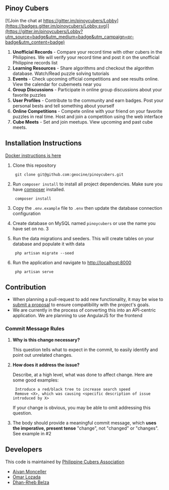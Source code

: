 ## Pinoy Cubers

[![Join the chat at https://gitter.im/pinoycubers/Lobby](https://badges.gitter.im/pinoycubers/Lobby.svg)](https://gitter.im/pinoycubers/Lobby?utm_source=badge&utm_medium=badge&utm_campaign=pr-badge&utm_content=badge)

1. **Unofficial Records** - Compare your record time with other cubers in the Philippines. We will verify your record time and post it on the unofficial Philippine records list
2. **Learning Resources** - Share algorithms and checkout the algorithm database. Watch/Read puzzle solving tutorials
3. **Events** - Check upcoming official competitions and see results online. View the calendar for cubemeets near you
4. **Group Discussions** - Participate in online group discussions about your favorite puzzles
5. **User Profiles** - Contribute to the community and earn badges. Post your personal bests and tell something about yourself
6. **Online Competitions** - Compete online with your friend on your favorite puzzles in real time. Host and join a competition using the web interface
7.  **Cube Meets** - Set and join meetups. View upcoming and past cube meets.

## Installation Instructions
[Docker instructions is here](https://github.com/geocine/pinoycubers/blob/master/DOCKER.md)

1. Clone this repository

		git clone git@github.com:geocine/pinoycubers.git

2. Run `composer install` to install all project dependencies. Make sure you have [composer](https://getcomposer.org/download/) installed.

		composer install

3. Copy the `.env.example` file to `.env` then update the database connection configuration
4. Create database on MySQL named `pinoycubers` or use the name you have set on no. 3
5. Run the data migrations and seeders. This will create tables on your database and populate it with data

		php artisan migrate --seed

6. Run the application and navigate to [http://localhost:8000](http://localhost:8000)

		php artisan serve

## Contribution

 - When planning a pull-request to add new functionality, it may be wise to [submit a proposal](https://github.com/geocine/pinoycubers/issues/new) to ensure compatibility with the project's goals.
 - We are currently in the process of converting this into an API-centric application. We are planning to use AngularJS for the frontend

### Commit Message Rules

1. **Why is this change necessary?**

	This question tells what to expect in the commit, to easily identify and point out unrelated changes.

2. **How does it address the issue?**

	Describe, at a high level, what was done to affect change. Here are some good examples:
	
		Introduce a red/black tree to increase search speed 
		Remove <X>, which was causing <specific description of issue introduced by X>
		
	If your change is obvious, you may be able to omit addressing this question.

3. The body should provide a meaningful commit message, which **uses the imperative, present tense** "change", not "changed" or "changes". See example in #2


## Developers

This code is maintained by [Philippine Cubers Association](https://facebook.com/PhilippineCubersAssociation/)

- [Aivan Monceller](https://github.com/geocine)
- [Omar Lozada](https://github.com/lozadaOmr)
- [Dhan-Rheb Belza](https://github.com/drfb)
